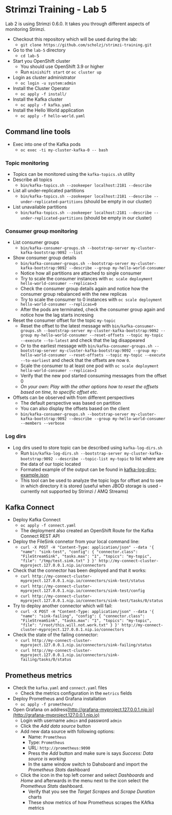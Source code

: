# Strimzi Training - Lab 5

Lab 2 is using Strimzi 0.6.0. It takes you through different aspects of monitoring Strimzi.

* Checkout this repository which will be used during the lab:
  * `git clone https://github.com/scholzj/strimzi-training.git`
* Go to the `lab-5` directory
  * `cd lab-5`
* Start you OpenShift cluster
  * You should use OpenShift 3.9 or higher
  * Run `minishift start` or `oc cluster up`
* Login as cluster administrator
  * `oc login -u system:admin`
* Install the Cluster Operator
  * `oc apply -f install/`
* Install the Kafka cluster
  * `oc apply -f kafka.yaml`
* Install the Hello World application
  * `oc apply -f hello-world.yaml`

## Command line tools

* Exec into one of the Kafka pods
  * `oc exec -ti my-cluster-kafka-0 -- bash`

### Topic monitoring

* Topics can be monitored using the `kafka-topics.sh` utility
* Describe all topics
  * `bin/kafka-topics.sh --zookeeper localhost:2181 --describe`
* List all under-replicated partitions
  * `bin/kafka-topics.sh --zookeeper localhost:2181 --describe --under-replicated-partitions` (should be empty in our cluster)
* List unavailable partitions
  * `bin/kafka-topics.sh --zookeeper localhost:2181 --describe --under-replicated-partitions`  (should be empty in our cluster)

### Consumer group monitoring

* List consumer groups
  * `bin/kafka-consumer-groups.sh --bootstrap-server my-cluster-kafka-bootstrap:9092 --list`
* Show consumer group details
  * `bin/kafka-consumer-groups.sh --bootstrap-server my-cluster-kafka-bootstrap:9092 --describe --group my-hello-world-consumer`
  * Notice how all partitions are attached to single consumer
  * Try to scale the consumer instances with `oc scale deployment hello-world-consumer --replicas=3`
  * Check the consumer group details again and notice how the consumer group rebalanced with the new replicas
  * Try to scale the consumer to 0 instances with `oc scale deployment hello-world-consumer --replicas=0`
  * After the pods are terminated, check the consumer group again and notice how the lag starts incresing
* Reset the consumer offset for the topic `my-topic`
  * Reset the offset to the latest message with `bin/kafka-consumer-groups.sh --bootstrap-server my-cluster-kafka-bootstrap:9092 --group my-hello-world-consumer --reset-offsets --topic my-topic --execute --to-latest` and check that the lag disappeared
  * Or to the earliest message with `bin/kafka-consumer-groups.sh --bootstrap-server my-cluster-kafka-bootstrap:9092 --group my-hello-world-consumer --reset-offsets --topic my-topic --execute --to-earliest` and check that the offsets are now `0`.
  * Scale the consumer to at least one pod with `oc scale deployment hello-world-consumer --replicas=3`
  * Verify that the new pod started consuming messages from the offset 0
  * _On your own: Play with the other options how to reset the offsets based on time, to specific offset etc._
* Offsets can be observed with from different perspectives
  * The default perspective was based on partition
  * You can also display the offsets based on the client
  * `bin/kafka-consumer-groups.sh --bootstrap-server my-cluster-kafka-bootstrap:9092 --describe --group my-hello-world-consumer --members --verbose`

### Log dirs

* Log dirs used to store topic can be described using `kafka-log-dirs.sh`
  * Run `bin/kafka-log-dirs.sh --bootstrap-server my-cluster-kafka-bootstrap:9092 --describe --topic-list my-topic` to list where are the data of our topic located
  * Formated example of the output can be found in [kafka-log-dirs-example.json](./kafka-log-dirs-example.json)
  * This tool can be used to analyze the topic logs for offset and to see in which directory it is stored (useful when JBOD storage is used - currently not supported by Strimzi / AMQ Streams)

## Kafka Connect

* Deploy Kafka Connect
  * `oc apply -f connect.yaml`
  * The deployment also created an OpenShift Route for the Kafka Connect REST API
* Deploy the FileSink connetor from your local command line:
  * `curl -X POST -H "Content-Type: application/json" --data '{ "name": "sink-test", "config": { "connector.class": "FileStreamSink", "tasks.max": "1", "topics": "my-topic", "file": "/tmp/test.sink.txt" } }' http://my-connect-cluster-myproject.127.0.0.1.nip.io/connectors`
* Check that the connector has been deployed and that it works:
  * `curl http://my-connect-cluster-myproject.127.0.0.1.nip.io/connectors/sink-test/status`
  * `curl http://my-connect-cluster-myproject.127.0.0.1.nip.io/connectors/sink-test/config`
  * `curl http://my-connect-cluster-myproject.127.0.0.1.nip.io/connectors/sink-test/tasks/0/status`
* Try to deploy another connector which will fail:
  * `curl -X POST -H "Content-Type: application/json" --data '{ "name": "sink-failing", "config": { "connector.class": "FileStreamSink", "tasks.max": "1", "topics": "my-topic", "file": "/root/this.will.not.work.txt" } }' http://my-connect-cluster-myproject.127.0.0.1.nip.io/connectors`
* Check the state of the failing connector:
  * `curl http://my-connect-cluster-myproject.127.0.0.1.nip.io/connectors/sink-failing/status`
  * `curl http://my-connect-cluster-myproject.127.0.0.1.nip.io/connectors/sink-failing/tasks/0/status`

## Prometheus metrics

* Check the `kafka.yaml` and `connect.yaml` files
  * Check the metrics configuration in the `metrics` fields
* Deploy Prometheus and Grafana installation
  * `oc apply -f prometheus/`
* Open Grafana on address[http://grafana-myproject.127.0.0.1.nip.io](http://grafana-myproject.127.0.0.1.nip.io)
  * Login with username `admin` and password `admin`
  * Click the _Add data source_ button
  * Add new data source with following options:
    * Name: `Prometheus`
    * Type: `Prometheus`
    * URL: `http://prometheus:9090`
    * Press the _Add_ button and make sure is says _Success: Data source is working_
    * In the same window switch to Dahsboard and import the _Prometheus Stats_ dashboard
  * Click the icon in the top left corner and select _Dashboards_ and _Home_ and afterwards in the menu next to the icon select the _Prometheus Stats_ dashboard.
    * Verify that you see the _Target Scrapes_ and _Scrape Duration_ charts
    * These show metrics of how Prometheus scrapes the KAfka metrics